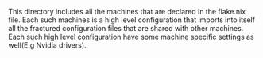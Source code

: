 This directory includes all the machines that are declared in the
flake.nix file. Each such machines is a high level configuration that
imports into itself all the fractured configuration files that
are shared with other machines. Each such high level configuration
have some machine specific settings as well(E.g Nvidia drivers).
